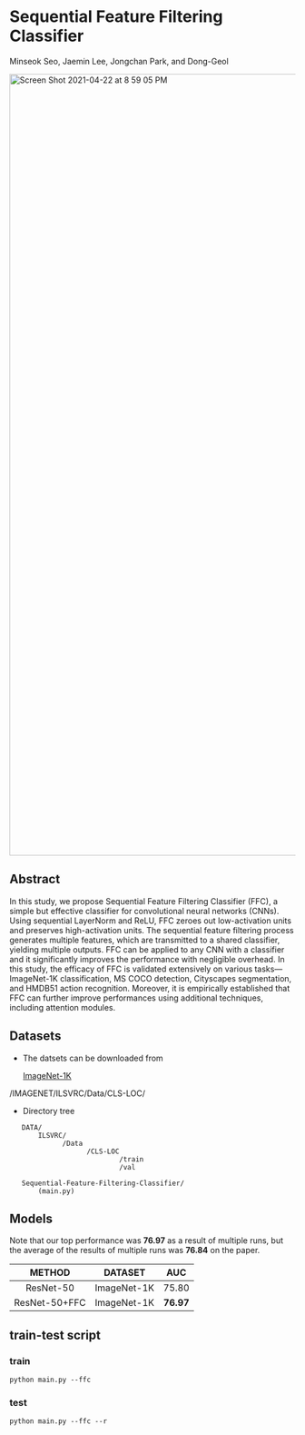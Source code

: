 # Sequential Feature Filtering Classifier


Minseok Seo, Jaemin Lee, Jongchan Park, and Dong-Geol

<img width="1376" alt="Screen Shot 2021-04-22 at 8 59 05 PM" src="https://user-images.githubusercontent.com/33244972/115710771-ac47fa00-a3ad-11eb-8c3f-ed4dd5c9ed84.png">

## Abstract

In this study, we propose Sequential Feature Filtering Classifier (FFC), a simple but effective classifier for convolutional neural networks (CNNs). Using sequential LayerNorm and ReLU, FFC zeroes out low-activation units and preserves high-activation units. The sequential feature filtering process generates multiple features, which are transmitted to a shared classifier, yielding multiple outputs. FFC can be applied to any CNN with a classifier and it significantly improves the performance with negligible overhead.  In this study, the efficacy of FFC is validated extensively on various tasks—ImageNet-1K classification, MS COCO detection, Cityscapes segmentation, and HMDB51 action recognition. Moreover, it is empirically established that FFC can further improve performances using additional techniques, including attention modules.


## Datasets

* The datsets can be downloaded from 

    [ImageNet-1K](https://www.kaggle.com/c/imagenet-object-localization-challenge/data)

/IMAGENET/ILSVRC/Data/CLS-LOC/
* Directory tree
 ```
    DATA/
        ILSVRC/ 
              /Data
                    /CLS-LOC
                            /train
                            /val
        
    Sequential-Feature-Filtering-Classifier/
        (main.py)

```

## Models

Note that our top performance was **76.97** as a result of multiple runs, but the average of the results of multiple runs was **76.84** on the paper.

| METHOD | DATASET | AUC | 
|:--------:|:--------:|:--------:|
| ResNet-50 | ImageNet-1K | 75.80 |
| ResNet-50+FFC | ImageNet-1K | **76.97** |

## train-test script

### train

```
python main.py --ffc
```

### test

```
python main.py --ffc --r
```
